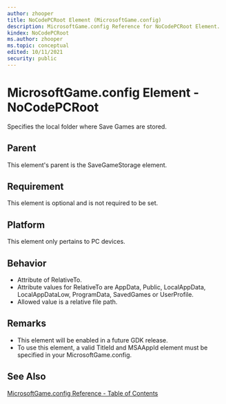 ```yaml
---
author: zhooper
title: NoCodePCRoot Element (MicrosoftGame.config)
description: MicrosoftGame.config Reference for NoCodePCRoot Element.
kindex: NoCodePCRoot
ms.author: zhooper
ms.topic: conceptual
edited: 10/11/2021
security: public
---
```


# MicrosoftGame.config Element - NoCodePCRoot

Specifies the local folder where Save Games are stored.

## Parent
This element's parent is the SaveGameStorage element.

## Requirement
This element is optional and is not required to be set.

## Platform
This element only pertains to PC devices.

## Behavior
* Attribute of RelativeTo.
* Attribute values for RelativeTo are AppData, Public, LocalAppData, LocalAppDataLow, ProgramData, SavedGames or UserProfile.
* Allowed value is a relative file path.

## Remarks
* This element will be enabled in a future GDK release.
* To use this element, a valid TitleId and MSAAppId element must be specified in your MicrosoftGame.config.

## See Also
[MicrosoftGame.config Reference - Table of Contents](gc-microsoftgameconfig-toc.md)  